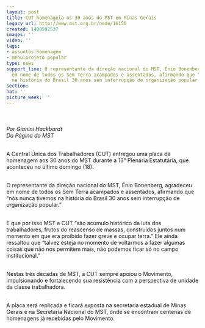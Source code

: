 ```yaml
---
layout: post
title: CUT homenageia os 30 anos do MST em Minas Gerais
legacy_url: http://www.mst.org.br/node/16150
created: 1400592537
images: ''
video: ''
tags:
- assuntos:homenagem
- menu:projeto popular
type: news
support_line: O representante da direção nacional do MST, Ênio Bonenberg, agradeceu
  em nome de todos os Sem Terra acampados e assentados, afirmando que “nós nunca tivemos
  na história do Brasil 30 anos sem interrupção de organização popular.”
section: 
hat: ''
picture_week: ''
---
```

<p><img style="margin: 10px;" src="http://www.mst.org.br/sites/default/files/cut%20mst%20%281%20de%201%29-3.jpg" alt=""><br><br><em>Por Gianini Hackbardt<br>Da Página do MST</em></p><p><br>A Central Única dos Trabalhadores (CUT) entregou uma placa de homenagem aos 30 anos do MST durante a 13° Plenária Estatutária, que aconteceu no último domingo (18).</p><p><br>O representante da direção nacional do MST, Ênio Bonenberg, agradeceu em nome de todos os Sem Terra acampados e assentados, afirmando que “nós nunca tivemos na história do Brasil 30 anos sem interrupção de organização popular.”&nbsp;</p><p><br>E que por isso MST e CUT “são acúmulo histórico da luta dos trabalhadores, frutos do reascenso de massas, construídos juntos num momento em que era proibido fazer greve e ocupar terra.” Ele ainda ressaltou que “talvez esteja no momento de voltarmos a fazer algumas coisas que não nos permitem mais, não podemos ficar só no campo institucional.”</p><p><br>Nestas três décadas de MST, a CUT sempre apoiou o Movimento, impulsionando e fortalecendo sua resistência com a perspectiva de unidade da classe trabalhadora.&nbsp;</p><p><br>A placa será replicada e ficará exposta na secretaria estadual de Minas Gerais e na Secretaria Nacional do MST, onde se encontram centenas de homenagens já recebidas pelo Movimento.</p><div>&nbsp;</div>
